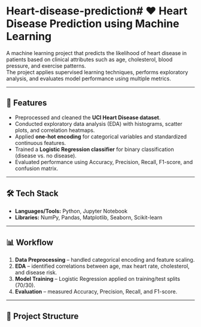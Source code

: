 # Heart-disease-prediction# ❤️ Heart Disease Prediction using Machine Learning  

A machine learning project that predicts the likelihood of heart disease in patients based on clinical attributes such as age, cholesterol, blood pressure, and exercise patterns.  
The project applies supervised learning techniques, performs exploratory analysis, and evaluates model performance using multiple metrics.  

---

## 🚀 Features  
- Preprocessed and cleaned the **UCI Heart Disease dataset**.  
- Conducted exploratory data analysis (EDA) with histograms, scatter plots, and correlation heatmaps.  
- Applied **one-hot encoding** for categorical variables and standardized continuous features.  
- Trained a **Logistic Regression classifier** for binary classification (disease vs. no disease).  
- Evaluated performance using Accuracy, Precision, Recall, F1-score, and confusion matrix.  

---

## 🛠 Tech Stack  
- **Languages/Tools:** Python, Jupyter Notebook  
- **Libraries:** NumPy, Pandas, Matplotlib, Seaborn, Scikit-learn  

---

## 📊 Workflow  
1. **Data Preprocessing** – handled categorical encoding and feature scaling.  
2. **EDA** – identified correlations between age, max heart rate, cholesterol, and disease risk.  
3. **Model Training** – Logistic Regression applied on training/test splits (70/30).  
4. **Evaluation** – measured Accuracy, Precision, Recall, and F1-score.  

---

## 📂 Project Structure  
